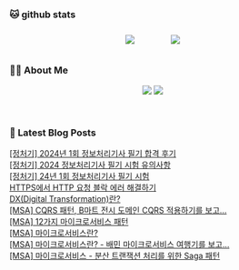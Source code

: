 
###  🐱 github stats  

<div id="main" align="center">
    <img src="https://github-readme-stats.vercel.app/api?username=peterica&count_private=true&show_icons=true&theme=radical"
        style="height: auto; margin-left: 20px; margin-right: 20px; padding: 10px;"/>
    <img src="https://github-readme-stats.vercel.app/api/top-langs/?username=peterica&layout=compact"   
        style="height: auto; margin-left: 20px; margin-right: 20px; padding: 10px;"/>
</div>

###  💁‍♀️ About Me  
<p align="center">
    <a href="https://peterica.tistory.com/"><img src="https://img.shields.io/badge/Blog-FF5722?style=flat-square&logo=Blogger&logoColor=white"/></a>
    <a href="mailto:ilovefran.ofm@gmail.com"><img src="https://img.shields.io/badge/Gmail-d14836?style=flat-square&logo=Gmail&logoColor=white&link=ilovefran.ofm@gmail.com"/></a>
</p>

<br>

### 📕 Latest Blog Posts   

<a href ="https://peterica.tistory.com/592"> [정처기] 2024년 1회 정보처리기사 필기 합격 후기 </a> <br><a href ="https://peterica.tistory.com/591"> [정처기] 2024 정보처리기사 필기 시험 유의사항 </a> <br><a href ="https://peterica.tistory.com/587"> [정처기] 24년 1회 정보처리기사 필기 시험 </a> <br><a href ="https://peterica.tistory.com/586"> HTTPS에서 HTTP 요청 블락 에러 해결하기 </a> <br><a href ="https://peterica.tistory.com/585"> DX(Digital Transformation)란? </a> <br><a href ="https://peterica.tistory.com/584"> [MSA] CQRS 패턴, B마트 전시 도메인 CQRS 적용하기를 보고... </a> <br><a href ="https://peterica.tistory.com/380"> [MSA] 12가지 마이크로서비스 패턴 </a> <br><a href ="https://peterica.tistory.com/583"> [MSA] 마이크로서비스란? </a> <br><a href ="https://peterica.tistory.com/582"> [MSA] 마이크로서비스란? - 배민 마이크로서비스 여행기를 보고... </a> <br><a href ="https://peterica.tistory.com/581"> [MSA] 마이크로서비스 - 분산 트랜잭션 처리를 위한 Saga 패턴 </a> <br>